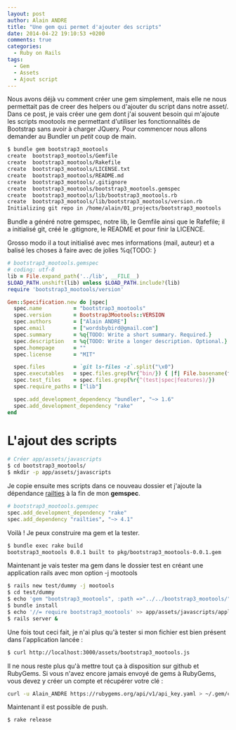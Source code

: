 ```yaml
---
layout: post
author: Alain ANDRE
title: "Une gem qui permet d'ajouter des scripts"
date: 2014-04-22 19:10:53 +0200
comments: true
categories:
  - Ruby on Rails
tags:
  - Gem
  - Assets
  - Ajout script
---
```


Nous avons déjà vu comment créer une gem simplement, mais elle ne nous permettait pas de creer des helpers ou d'ajouter du script dans notre asset/. Dans ce post, je vais créer une gem dont j'ai souvent besoin qui m'ajoute les scripts mootools me permettant d'utiliser les fonctionnalités de Bootstrap sans avoir à charger JQuery. Pour commencer nous allons demander au Bundler un *petit* coup de main.

```bash
$ bundle gem bootstrap3_mootools
create  bootstrap3_mootools/Gemfile
create  bootstrap3_mootools/Rakefile
create  bootstrap3_mootools/LICENSE.txt
create  bootstrap3_mootools/README.md
create  bootstrap3_mootools/.gitignore
create  bootstrap3_mootools/bootstrap3_mootools.gemspec
create  bootstrap3_mootools/lib/bootstrap3_mootools.rb
create  bootstrap3_mootools/lib/bootstrap3_mootools/version.rb
Initializing git repo in /home/alain/01_projects/bootstrap3_mootools
```

Bundle a généré notre gemspec, notre lib, le Gemfile ainsi que le Rafefile; il a initialisé git, créé le .gitignore, le README et pour finir la LICENCE.

Grosso modo il a tout initialisé avec mes informations (mail, auteur) et a balisé les choses à faire avec de jolies %q{TODO: }

```ruby 
# bootstrap3_mootools.gemspec
# coding: utf-8
lib = File.expand_path('../lib', __FILE__)
$LOAD_PATH.unshift(lib) unless $LOAD_PATH.include?(lib)
require 'bootstrap3_mootools/version'

Gem::Specification.new do |spec|
  spec.name          = "bootstrap3_mootools"
  spec.version       = Bootstrap3Mootools::VERSION
  spec.authors       = ["Alain ANDRE"]
  spec.email         = ["wordsbybird@gmail.com"]
  spec.summary       = %q{TODO: Write a short summary. Required.}
  spec.description   = %q{TODO: Write a longer description. Optional.}
  spec.homepage      = ""
  spec.license       = "MIT"

  spec.files         = `git ls-files -z`.split("\x0")
  spec.executables   = spec.files.grep(%r{^bin/}) { |f| File.basename(f) }
  spec.test_files    = spec.files.grep(%r{^(test|spec|features)/})
  spec.require_paths = ["lib"]

  spec.add_development_dependency "bundler", "~> 1.6"
  spec.add_development_dependency "rake"
end
```

# L'ajout des scripts

```bash 
# Créer app/assets/javascripts
$ cd bootstrap3_mootools/
$ mkdir -p app/assets/javascripts
```

Je copie ensuite mes scripts dans ce nouveau dossier et j'ajoute la dépendance [railties](http://edgeapi.rubyonrails.org/classes/Rails/Railtie.html) à la fin de mon **gemspec**.

```ruby 
# bootstrap3_mootools.gemspec
spec.add_development_dependency "rake"
spec.add_dependency "railties", "~> 4.1"
```

Voilà ! Je peux construire ma gem et la tester.

```bash
$ bundle exec rake build
bootstrap3_mootools 0.0.1 built to pkg/bootstrap3_mootools-0.0.1.gem
```

Maintenant je vais tester ma gem dans le dossier test en créant une application rails avec mon option -j mootools

```bash
$ rails new test/dummy -j mootools
$ cd test/dummy
$ echo 'gem "bootstrap3_mootools", :path =>"../../bootstrap3_mootools/"' >> Gemfile
$ bundle install
$ echo '//= require bootstrap3_mootools' >> app/assets/javascripts/application.js
$ rails server &
```

Une fois tout ceci fait, je n'ai plus qu'à tester si mon fichier est bien présent dans l'application lancée :

```bash
$ curl http://localhost:3000/assets/bootstrap3_mootools.js
```

Il ne nous reste plus qu'à mettre tout ça à disposition sur github et RubyGems.
Si vous n'avez encore jamais envoyé de gems à RubyGems, vous devez y créer un compte et récupérer votre clé :

```bash
curl -u Alain_ANDRE https://rubygems.org/api/v1/api_key.yaml > ~/.gem/credentials; chmod 0600 ~/.gem/credentials
```

Maintenant il est possible de push.

```bash
$ rake release
```
